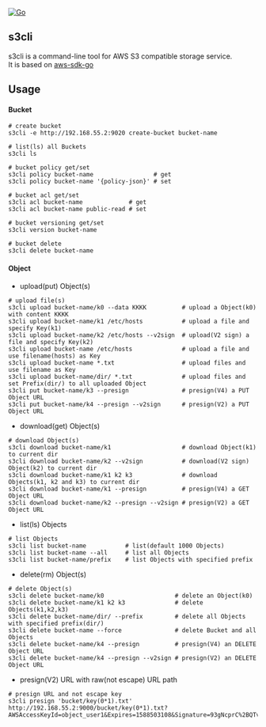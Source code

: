[![Go](https://github.com/shvc/s3cli/actions/workflows/go.yml/badge.svg)](https://github.com/shvc/s3cli/actions/workflows/go.yml)
## s3cli
s3cli is a command-line tool for AWS S3 compatible storage service.  
It is based on [aws-sdk-go](https://github.com/aws/aws-sdk-go)

## Usage
#### Bucket 
```shell
# create bucket
s3cli -e http://192.168.55.2:9020 create-bucket bucket-name

# list(ls) all Buckets
s3cli ls

# bucket policy get/set
s3cli policy bucket-name                 # get
s3cli policy bucket-name '{policy-json}' # set

# bucket acl get/set
s3cli acl bucket-name             # get
s3cli acl bucket-name public-read # set

# bucket versioning get/set
s3cli version bucket-name

# bucket delete
s3cli delete bucket-name
```

#### Object
- upload(put) Object(s)  
```shell
# upload file(s)
s3cli upload bucket-name/k0 --data KKKK          # upload a Object(k0) with content KKKK
s3cli upload bucket-name/k1 /etc/hosts           # upload a file and specify Key(k1)
s3cli upload bucket-name/k2 /etc/hosts --v2sign  # upload(V2 sign) a file and specify Key(k2)
s3cli upload bucket-name /etc/hosts              # upload a file and use filename(hosts) as Key
s3cli upload bucket-name *.txt                   # upload files and use filename as Key
s3cli upload bucket-name/dir/ *.txt              # upload files and set Prefix(dir/) to all uploaded Object
s3cli put bucket-name/k3 --presign               # presign(V4) a PUT Object URL
s3cli put bucket-name/k4 --presign --v2sign      # presign(V2) a PUT Object URL
```
- download(get) Object(s)  
```shell
# download Object(s)
s3cli download bucket-name/k1                    # download Object(k1) to current dir
s3cli download bucket-name/k2 --v2sign           # download(V2 sign) Object(k2) to current dir
s3cli download bucket-name/k1 k2 k3              # download Objects(k1, k2 and k3) to current dir
s3cli download bucket-name/k1 --presign          # presign(V4) a GET Object URL
s3cli download bucket-name/k2 --presign --v2sign # presign(V2) a GET Object URL
```

- list(ls) Objects  
```shell
# list Objects
s3cli list bucket-name           # list(default 1000 Objects)
s3cli list bucket-name --all     # list all Objects
s3cli list bucket-name/prefix    # list Objects with specified prefix
```

- delete(rm) Object(s)
```shell
# delete Object(s)
s3cli delete bucket-name/k0                    # delete an Object(k0)
s3cli delete bucket-name/k1 k2 k3              # delete Objects(k1,k2,k3)
s3cli delete bucket-name/dir/ --prefix         # delete all Objects with specified prefix(dir/)
s3cli delete bucket-name --force               # delete Bucket and all Objects
s3cli delete bucket-name/k4 --presign          # presign(V4) an DELETE Object URL
s3cli delete bucket-name/k4 --presign --v2sign # presign(V2) an DELETE Object URL
```

- presign(V2) URL with raw(not escape) URL path  
```shell
# presign URL and not escape key
s3cli presign 'bucket/key(0*1).txt'
http://192.168.55.2:9000/bucket/key(0*1).txt?AWSAccessKeyId=object_user1&Expires=1588503108&Signature=93gNcprC%2BQTvlvaBxr0EizIpehM%3D
```
